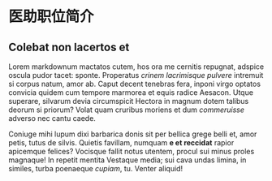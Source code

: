 # 医助职位简介

## Colebat non lacertos et

Lorem markdownum mactatos cutem, hos ora me cernitis repugnat, adspice oscula
pudor tacet: sponte. Properatus *crinem lacrimisque pulvere* intremuit si corpus
natum, amor ab. Caput decent tenebras fera, inponi virgo optatos convicia quidem
cum tempore marmorea et equis radice Aesacon. Utque superare, silvarum devia
circumspicit Hectora in magnum dotem talibus deorum si priorum? Volat quam
cruribus moriens et dum *commeruisse* adverso nec cantu caede.

Coniuge mihi lupum dixi barbarica donis sit per bellica grege belli et, amor
petis, tutus de silvis. Quietis favillam, numquam **e et reccidat** rapior
apicemque felices? Vocisque fallit notus utentem, procul sui minus proles
magnaque! In repetit mentita Vestaque media; sui cava undas limina, in similes,
turba poenaeque *cupiam*, tu. Venter aliquid!
